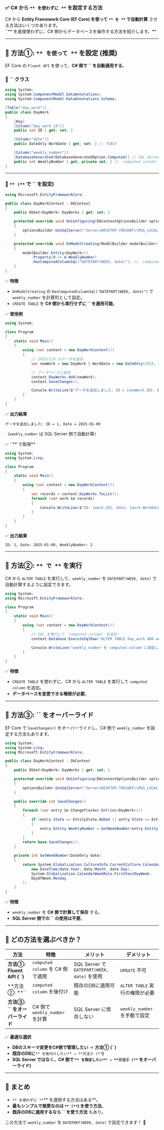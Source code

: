 ### **✅ C# から **``** を使わずに **``** を設定する方法**

C# から **Entity Framework Core (EF Core) を使って **``** を **``** で自動計算** させる方法はいくつかあります。\
``** を直接使わずに、C# 側からデータベースを操作する方法を紹介します。**

---

## **🔹 方法①: **``** を使って **``** を設定 (推奨)**

EF Core の `Fluent API` を使って、**C# 側で **``** を自動適用する**。

### **📌 **``** クラス**

```csharp
using System;
using System.ComponentModel.DataAnnotations;
using System.ComponentModel.DataAnnotations.Schema;

[Table("day_work")]
public class DayWork
{
    [Key]
    [Column("day_work_id")]
    public int ID { get; set; }

    [Column("date")]
    public DateOnly WorkDate { get; set; } // 作業日

    [Column("weekly_number")]
    [DatabaseGenerated(DatabaseGeneratedOption.Computed)] // SQL Server 側で計算
    public int WeeklyNumber { get; private set; } // `computed column` のため `set` は `private`
}
```

---

### **📌 **``** (**``** で **``** を設定)**

```csharp
using Microsoft.EntityFrameworkCore;

public class DayWorkContext : DbContext
{
    public DbSet<DayWork> DayWorks { get; set; }

    protected override void OnConfiguring(DbContextOptionsBuilder optionsBuilder)
    {
        optionsBuilder.UseSqlServer("Server=DESKTOP-7861UKF\\MSS_LOCAL;Database=DataPartSample;Integrated Security=True;");
    }

    protected override void OnModelCreating(ModelBuilder modelBuilder)
    {
        modelBuilder.Entity<DayWork>()
            .Property(d => d.WeeklyNumber)
            .HasComputedColumnSql("DATEPART(WEEK, date)"); // `computed column` を設定
    }
}
```

✅ **特徴**

- `OnModelCreating` の `HasComputedColumnSql("DATEPART(WEEK, date)")` で `weekly_number` を計算列として設定。
- `CREATE TABLE` を **C# 側から実行せずに **``** を適用可能**。

✅ **使用例**

```csharp
using System;

class Program
{
    static void Main()
    {
        using (var context = new DayWorkContext())
        {
            // 2025/1/9 のデータを追加
            var newWork = new DayWork { WorkDate = new DateOnly(2025, 1, 9) };

            // データベースに追加
            context.DayWorks.Add(newWork);
            context.SaveChanges();

            Console.WriteLine($"データを追加しました: ID = {newWork.ID}, Date = {newWork.WorkDate}");
        }
    }
}
```

✅ **出力結果**

```
データを追加しました: ID = 1, Date = 2025-01-09
```

（`weekly_number` は SQL Server 側で自動計算）

✅ ``** で取得**

```csharp
using System;
using System.Linq;

class Program
{
    static void Main()
    {
        using (var context = new DayWorkContext())
        {
            var records = context.DayWorks.ToList();
            foreach (var work in records)
            {
                Console.WriteLine($"ID: {work.ID}, Date: {work.WorkDate}, WeeklyNumber: {work.WeeklyNumber}");
            }
        }
    }
}
```

✅ **出力結果**

```
ID: 1, Date: 2025-01-09, WeeklyNumber: 2
```

---

## **🔹 方法②: **``** で **``** を実行**

C# から `ALTER TABLE` を実行して、`weekly_number` を `DATEPART(WEEK, date)` で自動計算するように設定できます。

```csharp
using System;
using Microsoft.EntityFrameworkCore;

class Program
{
    static void Main()
    {
        using (var context = new DayWorkContext())
        {
            // SQL を実行して `computed column` を追加
            context.Database.ExecuteSqlRaw("ALTER TABLE day_work ADD weekly_number AS DATEPART(WEEK, date)");

            Console.WriteLine("weekly_number を computed column に設定しました。");
        }
    }
}
```

✅ **特徴**

- `CREATE TABLE` を使わずに、C# から `ALTER TABLE` を実行して `computed column` を追加。
- **データベースを変更できる権限が必要**。

---

## **🔹 方法③: **``** をオーバーライド**

EF Core で `SaveChanges()` をオーバーライドし、C# 側で `weekly_number` を設定する方法もあります。

```csharp
using System;
using System.Linq;
using Microsoft.EntityFrameworkCore;

public class DayWorkContext : DbContext
{
    public DbSet<DayWork> DayWorks { get; set; }

    protected override void OnConfiguring(DbContextOptionsBuilder optionsBuilder)
    {
        optionsBuilder.UseSqlServer("Server=DESKTOP-7861UKF\\MSS_LOCAL;Database=DataPartSample;Integrated Security=True;");
    }

    public override int SaveChanges()
    {
        foreach (var entry in ChangeTracker.Entries<DayWork>())
        {
            if (entry.State == EntityState.Added || entry.State == EntityState.Modified)
            {
                entry.Entity.WeeklyNumber = GetWeekNumber(entry.Entity.WorkDate);
            }
        }
        return base.SaveChanges();
    }

    private int GetWeekNumber(DateOnly date)
    {
        return System.Globalization.CultureInfo.CurrentCulture.Calendar.GetWeekOfYear(
            new DateTime(date.Year, date.Month, date.Day),
            System.Globalization.CalendarWeekRule.FirstFourDayWeek,
            DayOfWeek.Monday
        );
    }
}
```

✅ **特徴**

- `weekly_number` を **C# 側で計算して保存** する。
- **SQL Server 側での **``** の使用は不要**。

---

## **🔹 どの方法を選ぶべきか？**

| **方法**                       | **特徴**                      | **メリット**                                | **デメリット**              |
| ---------------------------- | --------------------------- | --------------------------------------- | ---------------------- |
| **方法①: Fluent API (**``**)** | `computed column` を C# 側で適用 | SQL Server で `DATEPART(WEEK, date)` を使用 | `UPDATE` 不可            |
| **方法②: **``                  | `computed column` を後付け      | 既存のDBに適用可能                              | `ALTER TABLE` 実行の権限が必要 |
| **方法③: **``** をオーバーライド**     | C# 側で `weekly_number` を計算   | SQL Server に依存しない                       | `weekly_number` を手動で設定 |

✅ **最適な選択**

- **DBのスキーマ変更をC#側で管理したい** → **方法① (**``**)**
- **既存のDBに**``** を後付けしたい** → **方法② (**``**)**
- **SQL Server ではなく、C# 側で **``** を設定したい** → **方法③ (**``** をオーバーライド)**

---

## **🚀 まとめ**

- ``** を使わずに **``** を適用する方法はある**。
- **最もシンプルで推奨なのは **``** (**``**) を使う方法**。
- **既存のDBに適用するなら **``** を使う方法** もあり。

この方法で `weekly_number` を `DATEPART(WEEK, date)` で設定できます！ 🚀
